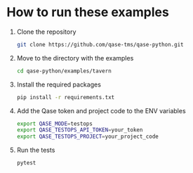 # How to run these examples

1. Clone the repository

    ```bash
    git clone https://github.com/qase-tms/qase-python.git
    ```

2. Move to the directory with the examples

    ```bash
    cd qase-python/examples/tavern
    ```

3. Install the required packages

    ```bash
    pip install -r requirements.txt
    ```

4. Add the Qase token and project code to the ENV variables

    ```bash
    export QASE_MODE=testops
    export QASE_TESTOPS_API_TOKEN=your_token
    export QASE_TESTOPS_PROJECT=your_project_code
    ```

5. Run the tests

    ```bash
    pytest
    ```
